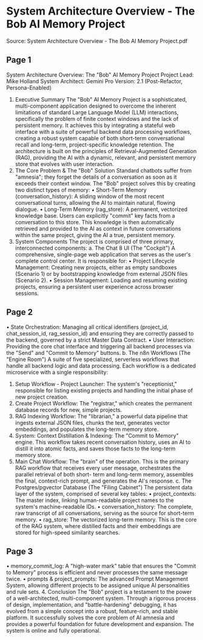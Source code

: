 # System Architecture Overview - The Bob AI Memory Project

Source: System Architecture Overview - The Bob AI Memory Project.pdf

## Page 1

System Architecture Overview: The "Bob" AI Memory Project
Project Lead: Mike Holland
System Architect: Gemini Pro
Version: 2.1 (Post-Refactor, Persona-Enabled)
1. Executive Summary
The "Bob" AI Memory Project is a sophisticated, multi-component application designed to
overcome the inherent limitations of standard Large Language Model (LLM) interactions,
specifically the problem of finite context windows and the lack of persistent memory. It
achieves this by integrating a stateful web interface with a suite of powerful backend data
processing workflows, creating a robust system capable of both short-term conversational
recall and long-term, project-specific knowledge retention. The architecture is built on the
principles of Retrieval-Augmented Generation (RAG), providing the AI with a dynamic,
relevant, and persistent memory store that evolves with user interaction.
2. The Core Problem & The "Bob" Solution
Standard chatbots suffer from "amnesia"; they forget the details of a conversation as soon
as it exceeds their context window. The "Bob" project solves this by creating two distinct
types of memory:
• Short-Term Memory (conversation_history): A sliding window of the most recent
conversational turns, allowing the AI to maintain natural, flowing dialogue.
• Long-Term Memory (rag_store): A permanent, vectorized knowledge base. Users
can explicitly "commit" key facts from a conversation to this store. This knowledge is
then automatically retrieved and provided to the AI as context in future
conversations within the same project, giving the AI a true, persistent memory.
3. System Components
The project is comprised of three primary, interconnected components:
a. The Chat 8 UI (The "Cockpit")
A comprehensive, single-page web application that serves as the user's complete control
center. It is responsible for:
• Project Lifecycle Management: Creating new projects, either as empty sandboxes
(Scenario 1) or by bootstrapping knowledge from external JSON files (Scenario 2).
• Session Management: Loading and resuming existing projects, ensuring a
persistent user experience across browser sessions.

## Page 2

• State Orchestration: Managing all critical identifiers
(project_id, chat_session_id, rag_session_id) and ensuring they are correctly passed
to the backend, governed by a strict Master Data Contract.
• User Interaction: Providing the core chat interface and triggering all backend
processes via the "Send" and "Commit to Memory" buttons.
b. The n8n Workflows (The "Engine Room")
A suite of five specialized, serverless workflows that handle all backend logic and data
processing. Each workflow is a dedicated microservice with a single responsibility:
1. Setup Workflow - Project Launcher: The system's "receptionist," responsible for
listing existing projects and handling the initial phase of new project creation.
2. Create Project Workflow: The "registrar," which creates the permanent database
records for new, simple projects.
3. RAG Indexing Workflow: The "librarian," a powerful data pipeline that ingests
external JSON files, chunks the text, generates vector embeddings, and populates
the long-term memory store.
4. System: Context Distillation & Indexing: The "Commit to Memory" engine. This
workflow takes recent conversation history, uses an AI to distill it into atomic facts,
and saves those facts to the long-term memory store.
5. Main Chat Workflow: The "brain" of the operation. This is the primary RAG workflow
that receives every user message, orchestrates the parallel retrieval of both short-
term and long-term memory, assembles the final, context-rich prompt, and
generates the AI's response.
c. The Postgres/pgvector Database (The "Filing Cabinet")
The persistent data layer of the system, comprised of several key tables:
• project_contexts: The master index, linking human-readable project names to the
system's machine-readable IDs.
• conversation_history: The complete, raw transcript of all conversations, serving as
the source for short-term memory.
• rag_store: The vectorized long-term memory. This is the core of the RAG system,
where distilled facts and their embeddings are stored for high-speed similarity
searches.

## Page 3

• memory_commit_log: A "high-water mark" table that ensures the "Commit to
Memory" process is efficient and never processes the same message twice.
• prompts & project_prompts: The advanced Prompt Management System, allowing
different projects to be assigned unique AI personalities and rule sets.
4. Conclusion
The "Bob" project is a testament to the power of a well-architected, multi-component
system. Through a rigorous process of design, implementation, and "battle-hardening"
debugging, it has evolved from a simple concept into a robust, feature-rich, and stable
platform. It successfully solves the core problem of AI amnesia and provides a powerful
foundation for future development and expansion. The system is online and fully
operational.